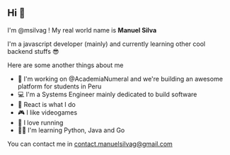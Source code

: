 ## Hi 👋

I'm @msilvag ! My real world name is **Manuel Silva**

I'm a javascript developer (mainly) and currently learning other cool backend stuffs 😎

Here are some another things about me

- 👷 I'm working on @AcademiaNumeral and we're building an awesome platform for students in Peru
- 💻 I'm a Systems Engineer mainly dedicated to build software
- 💙 React is what I do
- 🎮 I like videogames
- 🏃 I love running
- 👨‍🎓 I'm learning Python, Java and Go

You can contact me in contact.manuelsilvag@gmail.com

<!--
**msilvag/msilvag** is a ✨ _special_ ✨ repository because its `README.md` (this file) appears on your GitHub profile.

Here are some ideas to get you started:

- 🔭 I’m currently working on ...
- 🌱 I’m currently learning ...
- 👯 I’m looking to collaborate on ...
- 🤔 I’m looking for help with ...
- 💬 Ask me about ...
- 📫 How to reach me: ...
- 😄 Pronouns: ...
- ⚡ Fun fact: ...
-->
